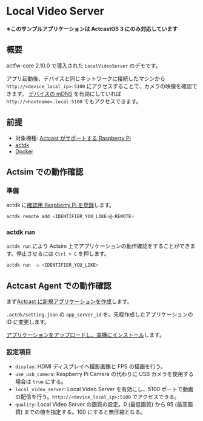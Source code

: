 # Local Video Server

**※このサンプルアプリケーションは ActcastOS 3 にのみ対応しています**

## 概要

actfw-core 2.10.0 で導入された `LocalVideoServer` のデモです。

アプリ起動後、デバイスと同じネットワークに接続したマシンから `http://<device_local_ip>:5100` にアクセスすることで、カメラの映像を確認できます。
[デバイスの mDNS](https://actcast.io/docs/ja/DeviceManagement/DeviceInfo/#mdns) を有効にしていれば `http://<hostname>.local:5100` でもアクセスできます。

## 前提

- 対象機種: [Actcast がサポートする Raspberry Pi](https://actcast.io/docs/ja/SupportedDevices/RaspberryPi/)
- [actdk](https://actcast.io/docs/ja/ForVendor/ApplicationDevelopment/GettingStarted/ActDK/)
- [Docker](https://www.docker.com/)

## Actsim での動作確認

### 準備

actdk に[確認用 Raspberry Pi を登録](https://actcast.io/docs/ja/ForVendor/ApplicationDevelopment/GettingStarted/TestInLocalDevice/#%e7%a2%ba%e8%aa%8d%e7%94%a8-raspberry-pi-%e3%81%ae%e7%99%bb%e9%8c%b2)します。

```bash
actdk remote add <IDENTIFIER_YOU_LIKE>@<REMOTE>
```

### actdk run

`actdk run` により Actsim 上でアプリケーションの動作確認をすることができます。停止させるには `Ctrl + C` を押します。

```bash
actdk run -a <IDENTIFIER_YOU_LIKE>
```

## Actcast Agent での動作確認

まず[Actcast に新規アプリケーションを作成](https://actcast.io/docs/ja/ForVendor/ApplicationDevelopment/GettingStarted/CreateProject/)します。

`.actdk/setting.json` の `app_server_id` を、先程作成したアプリケーションの ID に変更します。

[アプリケーションをアップロードし、実機にインストール](https://actcast.io/docs/ja/ForVendor/ApplicationDevelopment/GettingStarted/TestViaActcast/)します。

### 設定項目

- `display`: HDMI ディスプレイへ撮影画像と FPS の描画を行う。
- `use_usb_camera`: Raspberry Pi Camera の代わりに USB カメラを使用する場合は `true` にする。
- `local_video_server`: Local Video Server を有効にし、5100 ポートで動画の配信を行う。`http://<device_local_ip>:5100` でアクセスできる。
- `quality`: Local Video Server の画質の設定。0 (最低画質) から 95 (最高画質) までの値を指定する。100 にすると無圧縮となる。
